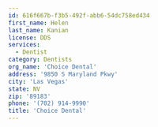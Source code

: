 ```yaml
---
id: 616f667b-f3b5-492f-abb6-54dc758ed434
first_name: Helen
last_name: Kanian
license: DDS
services:
  - Dentist
category: Dentists
org_name: 'Choice Dental'
address: '9850 S Maryland Pkwy'
city: 'Las Vegas'
state: NV
zip: '89183'
phone: '(702) 914-9990'
title: 'Choice Dental'
---
```

